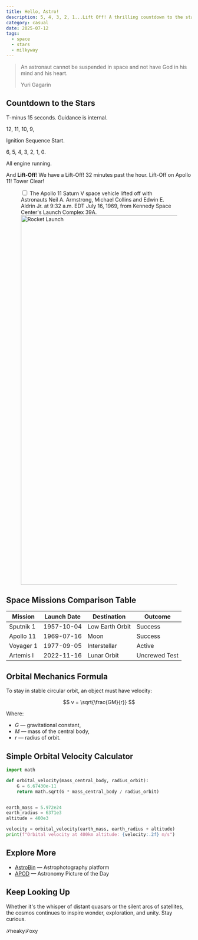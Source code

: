 ```yaml
---
title: Hello, Astro!
description: 5, 4, 3, 2, 1...Lift Off! A thrilling countdown to the stars — relive the launch moment that marked a giant leap into space exploration.
category: casual
date: 2025-07-12
tags:
  - space
  - stars
  - milkyway
---
```


<div class="epigraph">
<blockquote>
<p>An astronaut cannot be suspended in space and not have God in his mind and
his heart.</p>
<footer>Yuri Gagarin</footer>
</blockquote>
</div>

## Countdown to the Stars

T-minus 15 seconds. Guidance is internal.

12, 11, 10, 9,

Ignition Sequence Start.

6, 5, 4, 3, 2, 1, 0.

All engine running.

And **Lift-Off**! We have a Lift-Off! 32 minutes past the hour.
Lift-Off on Apollo 11! Tower Clear!

<figure>
<label for="mn-exports-imports" class="corner-toggle"></label>
<input type="checkbox" id="mn-exports-imports" class="corner-checkbox">
<span class="marginnote">The Apollo 11 Saturn V space vehicle lifted off with
Astronauts Neil A. Armstrong, Michael Collins and Edwin E. Aldrin Jr.
at 9:32 a.m. EDT July 16, 1969, from Kennedy Space Center's Launch Complex 39A.</span>
<!-- markdownlint-disable-next-line MD013 -->
<img src="https://upload.wikimedia.org/wikipedia/commons/1/16/Apollo_11_Launch_-_GPN-2000-000630.jpg" alt="Rocket Launch" width="1000"/>
</figure>

## Space Missions Comparison Table

| Mission       | Launch Date    | Destination      | Outcome        |
|---------------|----------------|------------------|----------------|
| Sputnik 1     | 1957-10-04     | Low Earth Orbit  | Success        |
| Apollo 11     | 1969-07-16     | Moon             | Success        |
| Voyager 1     | 1977-09-05     | Interstellar     | Active         |
| Artemis I     | 2022-11-16     | Lunar Orbit      | Uncrewed Test  |

## Orbital Mechanics Formula

To stay in stable circular orbit, an object must have velocity:

$$
  v = \sqrt{\frac{GM}{r}}
$$

Where:

- $G$ — gravitational constant,  
- $M$ — mass of the central body,  
- $r$ — radius of orbit.

## Simple Orbital Velocity Calculator

```python
import math

def orbital_velocity(mass_central_body, radius_orbit):
    G = 6.67430e-11
    return math.sqrt(G * mass_central_body / radius_orbit)


earth_mass = 5.972e24
earth_radius = 6371e3
altitude = 400e3

velocity = orbital_velocity(earth_mass, earth_radius + altitude)
print(f"Orbital velocity at 400km altitude: {velocity:.2f} m/s")
```

## Explore More

- [AstroBin](https://www.astrobin.com/) — Astrophotography platform
- [APOD](https://apod.nasa.gov/apod/astropix.html) — Astronomy Picture of the Day

## Keep Looking Up

Whether it's the whisper of distant quasars or the silent arcs of satellites,
the cosmos continues to inspire wonder, exploration, and unity.
Stay curious.

$\mathcal{S}$neaky$\mathcal{F}$oxy
